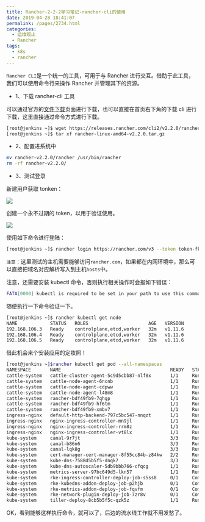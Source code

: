 ```yaml
---
title: Rancher-2-2-2学习笔记-rancher-cli的使用
date: 2019-04-28 18:41:07
permalink: /pages/2734.html
categories:
  - 运维观止
  - Rancher
tags:
  - k8s
  - rancher
---
```


`Rancher CLI`是一个统一的工具，可用于与 Rancher 进行交互。借助于此工具，我们可以使用命令行来操作 Rancher 并管理其下的资源。

- 1、下载 rancher-cli 工具

可以通过官方的[文件下载](https://www.cnrancher.com/docs/rancher/v2.x/cn/install-prepare/download/)页面进行下载，也可以直接在首页右下角的下载 cli 进行下载，这里直接通过命令方式进行下载。

```sh
[root@jenkins ~]$ wget https://releases.rancher.com/cli2/v2.2.0/rancher-linux-amd64-v2.2.0.tar.gz
[root@jenkins ~]$ tar xf rancher-linux-amd64-v2.2.0.tar.gz
```

- 2、配置进系统中

```sh
mv rancher-v2.2.0/rancher /usr/bin/rancher
rm -rf rancher-v2.2.0/
```

- 3、测试登录

新建用户获取 tonken：

![](http://t.eryajf.net/imgs/2021/09/01c8cfc97b23eed5.jpg)

创建一个永不过期的 token，以用于验证使用。

![](http://t.eryajf.net/imgs/2021/09/f3b251382c557812.jpg)

使用如下命令进行登陆：

```sh
[root@jenkins ~]$ rancher login https://rancher.com/v3 --token token-fkgj6:gd2z99wnfgc2zw9pw969rppgbnrfwg7l59l4gccqp5wmdc6vd27r5l
```

`注意`：这里测试的主机需要能够访问`rancher.com`，如果都在内网环境中，那么可以直接把域名对应解析写入到主机`hosts`中。

注意，还需要安装 kubectl 命令，否则执行相关操作时会报如下错误：

```sh
FATA[0000] kubectl is required to be set in your path to use this command. See https://kubernetes.io/docs/tasks/tools/install-kubectl/ for more info. Error: exec: "kubectl": executable file not found in $PATH
```

随便执行一下命令验证一下。

```sh
[root@jenkins ~]$ rancher kubectl get node
NAME            STATUS   ROLES                      AGE   VERSION
192.168.106.3   Ready    controlplane,etcd,worker   32m   v1.11.6
192.168.106.4   Ready    controlplane,etcd,worker   32m   v1.11.6
192.168.106.5   Ready    controlplane,etcd,worker   32m   v1.11.6
```

借此机会来个安装应用的定妆照！

```sh
[root@jenkins ~]$rancher kubectl get pod --all-namespaces
NAMESPACE       NAME                                        READY   STATUS      RESTARTSAGE
cattle-system   cattle-cluster-agent-5c9d5cbb87-nlf8x       1/1     Running     016m
cattle-system   cattle-node-agent-6ncnb                     1/1     Running     016m
cattle-system   cattle-node-agent-cdpww                     1/1     Running     016m
cattle-system   cattle-node-agent-l48m8                     1/1     Running     016m
cattle-system   rancher-bdf49fb9-7qhgp                      1/1     Running     131m
cattle-system   rancher-bdf49fb9-hf6tm                      1/1     Running     031m
cattle-system   rancher-bdf49fb9-xmbv7                      1/1     Running     131m
ingress-nginx   default-http-backend-797c5bc547-nnqzt       1/1     Running     034m
ingress-nginx   nginx-ingress-controller-mn9jl              1/1     Running     034m
ingress-nginx   nginx-ingress-controller-rrm8z              1/1     Running     034m
ingress-nginx   nginx-ingress-controller-vt8lx              1/1     Running     034m
kube-system     canal-9r7jt                                 3/3     Running     034m
kube-system     canal-b86n6                                 3/3     Running     034m
kube-system     canal-lqk8g                                 3/3     Running     034m
kube-system     cert-manager-cert-manager-8f55cc84b-z84kw   2/2     Running     031m
kube-system     kube-dns-7588d5b5f5-dnqk7                   3/3     Running     034m
kube-system     kube-dns-autoscaler-5db9bbb766-cfqcg        1/1     Running     034m
kube-system     metrics-server-97bc649d5-lkn57              1/1     Running     034m
kube-system     rke-ingress-controller-deploy-job-s5ss8     0/1     Completed   034m
kube-system     rke-kubedns-addon-deploy-job-p2hjb          0/1     Completed   034m
kube-system     rke-metrics-addon-deploy-job-fqvfm          0/1     Completed   034m
kube-system     rke-network-plugin-deploy-job-7zr8v         0/1     Completed   034m
kube-system     tiller-deploy-8cb5b5f5c-qzk5z               1/1     Running     032m
```

OK，看到能够这样执行命令，就可以了，后边的流水线工作就不用发愁了。

